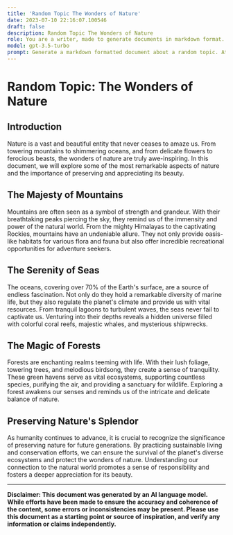 ```yaml
---
title: 'Random Topic The Wonders of Nature'
date: 2023-07-10 22:16:07.100546
draft: false
description: Random Topic The Wonders of Nature
role: You are a writer, made to generate documents in markdown format. It is very important that all of the documents you generate are in valid markdown format.
model: gpt-3.5-turbo
prompt: Generate a markdown formatted document about a random topic. At the bottom, include a disclaimer explaining that the document was generated by you. The first line of the document should be the title. Make sure that the entire document is in proper markdown format, using a mix of various tags to make the document visually appealing.
---
```


# Random Topic: The Wonders of Nature

## Introduction

Nature is a vast and beautiful entity that never ceases to amaze us. From towering mountains to shimmering oceans, and from delicate flowers to ferocious beasts, the wonders of nature are truly awe-inspiring. In this document, we will explore some of the most remarkable aspects of nature and the importance of preserving and appreciating its beauty.

## The Majesty of Mountains

Mountains are often seen as a symbol of strength and grandeur. With their breathtaking peaks piercing the sky, they remind us of the immensity and power of the natural world. From the mighty Himalayas to the captivating Rockies, mountains have an undeniable allure. They not only provide oasis-like habitats for various flora and fauna but also offer incredible recreational opportunities for adventure seekers.

## The Serenity of Seas

The oceans, covering over 70% of the Earth's surface, are a source of endless fascination. Not only do they hold a remarkable diversity of marine life, but they also regulate the planet's climate and provide us with vital resources. From tranquil lagoons to turbulent waves, the seas never fail to captivate us. Venturing into their depths reveals a hidden universe filled with colorful coral reefs, majestic whales, and mysterious shipwrecks.

## The Magic of Forests

Forests are enchanting realms teeming with life. With their lush foliage, towering trees, and melodious birdsong, they create a sense of tranquility. These green havens serve as vital ecosystems, supporting countless species, purifying the air, and providing a sanctuary for wildlife. Exploring a forest awakens our senses and reminds us of the intricate and delicate balance of nature.

## Preserving Nature's Splendor

As humanity continues to advance, it is crucial to recognize the significance of preserving nature for future generations. By practicing sustainable living and conservation efforts, we can ensure the survival of the planet's diverse ecosystems and protect the wonders of nature. Understanding our connection to the natural world promotes a sense of responsibility and fosters a deeper appreciation for its beauty.

---

**Disclaimer: This document was generated by an AI language model. While efforts have been made to ensure the accuracy and coherence of the content, some errors or inconsistencies may be present. Please use this document as a starting point or source of inspiration, and verify any information or claims independently.**